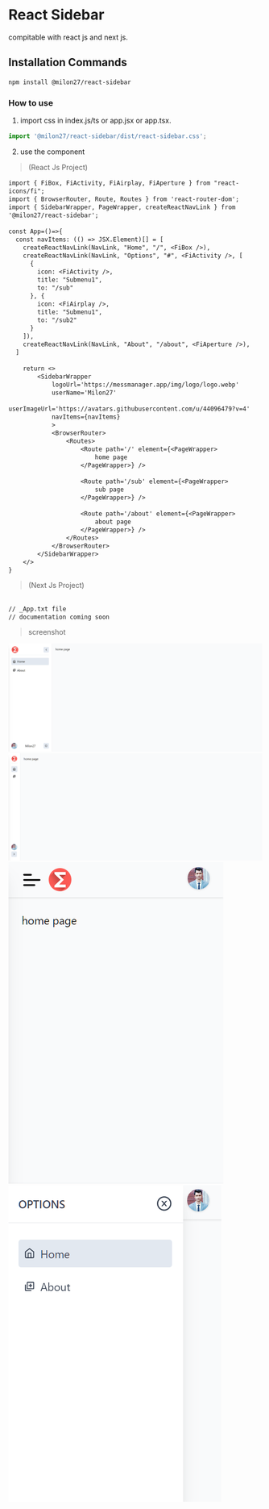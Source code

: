 # React Sidebar

compitable with react js and next js.

## Installation Commands

```bash
npm install @milon27/react-sidebar
```

### How to use

1. import css in index.js/ts or app.jsx or app.tsx.

```ts
import '@milon27/react-sidebar/dist/react-sidebar.css';
```
2. use the component 

> (React Js Project)

```tsx
import { FiBox, FiActivity, FiAirplay, FiAperture } from "react-icons/fi";
import { BrowserRouter, Route, Routes } from 'react-router-dom';
import { SidebarWrapper, PageWrapper, createReactNavLink } from '@milon27/react-sidebar';

const App=()=>{
  const navItems: (() => JSX.Element)[] = [
    createReactNavLink(NavLink, "Home", "/", <FiBox />),
    createReactNavLink(NavLink, "Options", "#", <FiActivity />, [
      {
        icon: <FiActivity />,
        title: "Submenu1",
        to: "/sub"
      }, {
        icon: <FiAirplay />,
        title: "Submenu1",
        to: "/sub2"
      }
    ]),
    createReactNavLink(NavLink, "About", "/about", <FiAperture />),
  ]

    return <>
        <SidebarWrapper
            logoUrl='https://messmanager.app/img/logo/logo.webp'
            userName='Milon27'
            userImageUrl='https://avatars.githubusercontent.com/u/44096479?v=4'
            navItems={navItems}
            >
            <BrowserRouter>
                <Routes>
                    <Route path='/' element={<PageWrapper>
                        home page
                    </PageWrapper>} />

                    <Route path='/sub' element={<PageWrapper>
                        sub page
                    </PageWrapper>} />

                    <Route path='/about' element={<PageWrapper>
                        about page
                    </PageWrapper>} />
                </Routes>
            </BrowserRouter>
        </SidebarWrapper>
    </>
}

```

> (Next Js Project)

```tsx

// _App.txt file
// documentation coming soon

```

> screenshot

![screenshot](desktop1.png)
![screenshot](desktop2.png)
![screenshot](mobile1.png)
![screenshot](mobile2.png)
